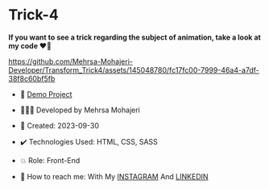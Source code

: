 # Trick-4

**If you want to see a trick regarding the subject of animation, take a look at my code ♥️👀**

https://github.com/Mehrsa-Mohajeri-Developer/Transform_Trick4/assets/145048780/fc17fc00-7999-46a4-a7df-38f8c60bf5fb


- 🔗 [Demo Project](https://mehrsamohajeri.github.io/Transform_Trick4/)
  
- 👩🏻‍💻 Developed by Mehrsa Mohajeri

- 📆 Created: 2023-09-30

- ✔️ Technologies Used: HTML, CSS, SASS

- 💥 Role: Front-End

- 📲 How to reach me: With My [INSTAGRAM](https://www.instagram.com/mehrsa_mohajeri_developer) And [LINKEDIN](https://www.linkedin.com/in/mehrsa-mohajeri-developer)
